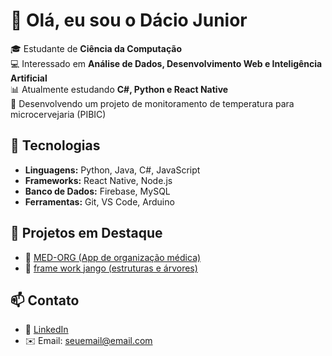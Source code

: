 # 👋 Olá, eu sou o Dácio Junior  

🎓 Estudante de **Ciência da Computação**  
💻 Interessado em **Análise de Dados, Desenvolvimento Web e Inteligência Artificial**  
📊 Atualmente estudando **C#, Python e React Native**  
🍺 Desenvolvendo um projeto de monitoramento de temperatura para microcervejaria (PIBIC)  

## 🚀 Tecnologias
- **Linguagens:** Python, Java, C#, JavaScript  
- **Frameworks:** React Native, Node.js  
- **Banco de Dados:** Firebase, MySQL  
- **Ferramentas:** Git, VS Code, Arduino  

## 📌 Projetos em Destaque
- 🔹 [MED-ORG (App de organização médica)]([https://github.com/matheusarsenal/MED-ORG])  
- 🔹 [frame work jango (estruturas e árvores)]([link_do_repositorio](https://github.com/DacioSilvaJunior/html-css-study))  

## 📫 Contato
- 💼 [LinkedIn](www.linkedin.com/in/daciosilva-melojr-684a06211)  
- ✉️ Email: seuemail@email.com  
